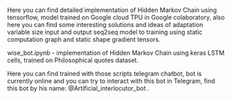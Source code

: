 



Here you can find detailed implementation of Hidden Markov Chain using tensorflow, model trained on Google cloud TPU in Google colaboratory, 
also here you can find some interesting solutions and ideas of adaptation variable size input and output seq2seq model to training using  static computation graph and static shape gradient tensors.

wise_bot.ipynb - implementation of Hidden Markov Chain using keras LSTM cells, trained on Philosophical quotes dataset.

Here you can find trained with those scripts telegram chatbot, bot is currently online and you can try to interact with this bot in Telegram, find this bot by his name: @Artificial_interlocutor_bot .

